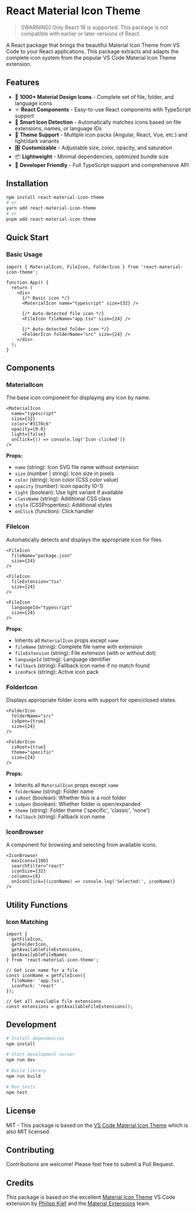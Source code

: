 # React Material Icon Theme

> ![WARNING]
> Only React 18 is supported. This package is not compatible with earlier or later versions of React.

A React package that brings the beautiful Material Icon Theme from VS Code to your React applications. This package extracts and adapts the complete icon system from the popular VS Code Material Icon Theme extension.

## Features

- 🎨 **1000+ Material Design Icons** - Complete set of file, folder, and language icons
- ⚛️ **React Components** - Easy-to-use React components with TypeScript support
- 🎯 **Smart Icon Detection** - Automatically matches icons based on file extensions, names, or language IDs
- 🎨 **Theme Support** - Multiple icon packs (Angular, React, Vue, etc.) and light/dark variants
- 🎛️ **Customizable** - Adjustable size, color, opacity, and saturation
- 📦 **Lightweight** - Minimal dependencies, optimized bundle size
- 🔧 **Developer Friendly** - Full TypeScript support and comprehensive API

## Installation

```bash
npm install react-material-icon-theme
# or
yarn add react-material-icon-theme
# or
pnpm add react-material-icon-theme
```

## Quick Start

### Basic Usage

```tsx
import { MaterialIcon, FileIcon, FolderIcon } from 'react-material-icon-theme';

function App() {
  return (
    <div>
      {/* Basic icon */}
      <MaterialIcon name="typescript" size={32} />
      
      {/* Auto-detected file icon */}
      <FileIcon fileName="app.tsx" size={24} />
      
      {/* Auto-detected folder icon */}
      <FolderIcon folderName="src" size={24} />
    </div>
  );
}
```

## Components

### MaterialIcon

The base icon component for displaying any icon by name.

```tsx
<MaterialIcon 
  name="typescript"
  size={32}
  color="#3178c6"
  opacity={0.8}
  light={false}
  onClick={() => console.log('Icon clicked')}
/>
```

**Props:**

- `name` (string): Icon SVG file name without extension
- `size` (number | string): Icon size in pixels
- `color` (string): Icon color (CSS color value)
- `opacity` (number): Icon opacity (0-1)
- `light` (boolean): Use light variant if available
- `className` (string): Additional CSS class
- `style` (CSSProperties): Additional styles
- `onClick` (function): Click handler

### FileIcon

Automatically detects and displays the appropriate icon for files.

```tsx
<FileIcon 
  fileName="package.json"
  size={24}
/>

<FileIcon 
  fileExtension="tsx"
  size={24}
/>

<FileIcon 
  languageId="typescript"
  size={24}
/>
```

**Props:**

- Inherits all `MaterialIcon` props except `name`
- `fileName` (string): Complete file name with extension
- `fileExtension` (string): File extension (with or without dot)
- `languageId` (string): Language identifier
- `fallback` (string): Fallback icon name if no match found
- `iconPack` (string): Active icon pack

### FolderIcon

Displays appropriate folder icons with support for open/closed states.

```tsx
<FolderIcon 
  folderName="src"
  isOpen={true}
  size={24}
/>

<FolderIcon 
  isRoot={true}
  theme="specific"
  size={24}
/>
```

**Props:**

- Inherits all `MaterialIcon` props except `name`
- `folderName` (string): Folder name
- `isRoot` (boolean): Whether this is a root folder
- `isOpen` (boolean): Whether folder is open/expanded
- `theme` (string): Folder theme ('specific', 'classic', 'none')
- `fallback` (string): Fallback icon name

### IconBrowser

A component for browsing and selecting from available icons.

```tsx
<IconBrowser 
  maxIcons={100}
  searchFilter="react"
  iconSize={32}
  columns={8}
  onIconClick={(iconName) => console.log('Selected:', iconName)}
/>
```

## Utility Functions

### Icon Matching

```tsx
import { 
  getFileIcon, 
  getFolderIcon,
  getAvailableFileExtensions,
  getAvailableFileNames 
} from 'react-material-icon-theme';

// Get icon name for a file
const iconName = getFileIcon({
  fileName: 'app.tsx',
  iconPack: 'react'
});

// Get all available file extensions
const extensions = getAvailableFileExtensions();
```

## Development

```bash
# Install dependencies
npm install

# Start development server
npm run dev

# Build library
npm run build

# Run tests
npm test
```

## License

MIT - This package is based on the [VS Code Material Icon Theme](https://github.com/material-extensions/vscode-material-icon-theme) which is also MIT licensed.

## Contributing

Contributions are welcome! Please feel free to submit a Pull Request.

## Credits

This package is based on the excellent [Material Icon Theme](https://marketplace.visualstudio.com/items?itemName=PKief.material-icon-theme) VS Code extension by [Philipp Kief](https://github.com/PKief) and the [Material Extensions](https://github.com/material-extensions) team.
